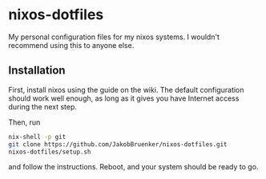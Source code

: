 nixos-dotfiles
==============

My personal configuration files for my nixos systems. I wouldn't recommend
using this to anyone else.

Installation
------------

First, install nixos using the guide on the wiki. The default configuration
should work well enough, as long as it gives you have Internet access during
the next step.

Then, run

```bash
nix-shell -p git
git clone https://github.com/JakobBruenker/nixos-dotfiles.git
nixos-dotfiles/setup.sh
```

and follow the instructions. Reboot, and your system should be ready to go.
